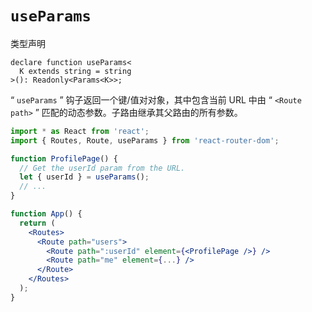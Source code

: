 



# `useParams`

类型声明

```tsx
declare function useParams<
  K extends string = string
>(): Readonly<Params<K>>;
```

“ `useParams` ” 钩子返回一个键/值对对象，其中包含当前 URL 中由 “ `<Route path>` ” 匹配的动态参数。子路由继承其父路由的所有参数。

```jsx
import * as React from 'react';
import { Routes, Route, useParams } from 'react-router-dom';

function ProfilePage() {
  // Get the userId param from the URL.
  let { userId } = useParams();
  // ...
}

function App() {
  return (
    <Routes>
      <Route path="users">
        <Route path=":userId" element={<ProfilePage />} />
        <Route path="me" element={...} />
      </Route>
    </Routes>
  );
}
```